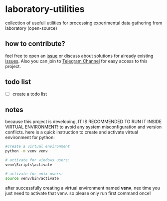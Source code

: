 # laboratory-utilities
collection of usefull utilities for processing experimental data gathering from laboratory (open-source)

## how to contribute?
feel free to open an [issue](https://github.com/J-Saeedi/laboratory-utilities/issues/new) or discuss about solutions for already existing [issues](https://github.com/J-Saeedi/laboratory-utilities/issues).
Also you can join to [Telegram Channel](https://t.me/+XLP0eUss7jQ2YTA0) for easy access to this project.

## todo list
- [ ] create a todo list


## notes
because this project is developing, IT IS RECOMMENDED TO RUN IT INSIDE VIRTUAL ENVIRONMENT! to avoid any system misconfiguration and version conflicts. here is a quick instruction to create and activate virtual environment for python:
```bash
#create a virtual environment
python -m venv venv

# activate for windows users:
venv\Scripts\activate

# activate for unix users:
source venv/bin/activate

```
after successfully creating a virtual environment named **venv**, nex time you just need to activate that venv. so please only run first command once!